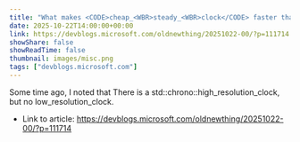 ```yaml
---
title: "What makes <CODE>cheap_<WBR>steady_<WBR>clock</CODE> faster than <CODE>std::<WBR>chrono::<WBR>high_<WBR>resolution_<WBR>clock</CODE>?"
date: 2025-10-22T14:00:00+00:00
link: https://devblogs.microsoft.com/oldnewthing/20251022-00/?p=111714
showShare: false
showReadTime: false
thumbnail: images/misc.png
tags: ["devblogs.microsoft.com"]
---
```

Some time ago, I noted that There is a std::chrono::high_resolution_clock, but no low_resolution_clock.

- Link to article: https://devblogs.microsoft.com/oldnewthing/20251022-00/?p=111714